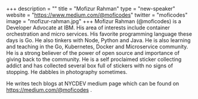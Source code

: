+++
description = ""
title = "Mofizur Rahman"
type = "new-speaker"
website = "https://www.medium.com/@moficodes"
twitter = "moficodes"
image = "mofizur-rahman.jpg"
+++
Mofizur Rahman (@moficodes) is a Developer Advocate at IBM. His area of interests include container orchestration and micro services. His favorite programming language these days is Go. He also tinkers with Node, Python and Java. He is also learning and teaching in the Go, Kubernetes, Docker and Microservice community. He is a strong believer of the power of open source and importance of giving back to the community. He is a self proclaimed sticker collecting addict and has collected several box full of stickers with no signs of stopping. He dabbles in photography sometimes.

He writes tech blogs at NYCDEV medium page which can be found on https://medium.com/@moficodes .